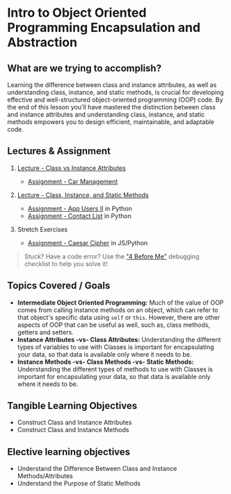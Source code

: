 # Intro to Object Oriented Programming Encapsulation and Abstraction

## What are we trying to accomplish?

Learning the difference between class and instance attributes, as well as understanding class, instance, and static methods, is crucial for developing effective and well-structured object-oriented programming (OOP) code. By the end of this lesson you'll have mastered the distinction between class and instance attributes and understanding class, instance, and static methods empowers you to design efficient, maintainable, and adaptable code.

## Lectures & Assignment

1. [Lecture - Class vs Instance Attributes](./1-attributes-cls-vs-self.md)

    - [Assignment - Car Management](https://github.com/Code-Platoon-Assignments/oop-vehicle-shop.git)

2. [Lecture - Class, Instance, and Static Methods](./2-methods-static-cls-self.md)

    - [Assignment - App Users II](https://github.com/Code-Platoon-Assignments/oop-app-users-ii.git) in Python
    - [Assignment - Contact List](https://github.com/Code-Platoon-Assignments/oop-contact-list.git) in Python

3. Stretch Exercises

    - [Assignment - Caesar Cipher](https://github.com/Code-Platoon-Assignments/algo-caesar-cipher.git) in JS/Python

> Stuck? Have a code error? Use the ["4 Before Me"](https://docs.google.com/document/d/1nseOs5oabYBKNHfwJZNAR7GlU0zkZxNagsw63AD7XV0/edit) debugging checklist to help you solve it!

## Topics Covered / Goals

- **Intermediate Object Oriented Programming:** Much of the value of OOP comes from calling instance methods on an object, which can refer to that object's specific data using `self` or `this`. However, there are other aspects of OOP that can be useful as well, such as, class methods, getters and setters.
- **Instance Attributes -vs- Class Attributes:** Understanding the different types of variables to use with Classes is important for encapsulating your data, so that data is available only where it needs to be.
- **Instance Methods -vs- Class Methods -vs- Static Methods:** Understanding the different types of methods to use with Classes is important for encapsulating your data, so that data is available only where it needs to be.

## Tangible Learning Objectives

- Construct Class and Instance Attributes
- Construct Class and Instance Methods

## Elective learning objectives

- Understand the Difference Between Class and Instance Methods/Attributes
- Understand the Purpose of Static Methods
